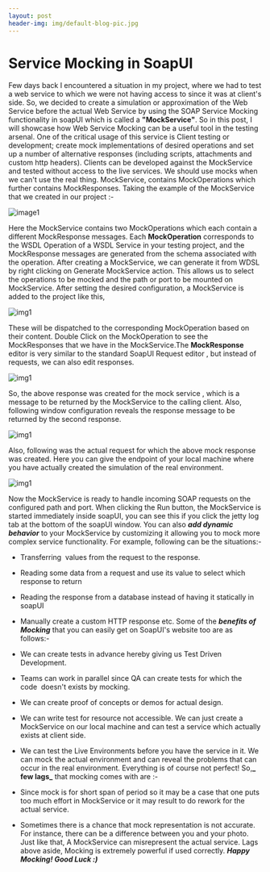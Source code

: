 ```yaml
---
layout: post
header-img: img/default-blog-pic.jpg
---
```


# Service Mocking in SoapUI

Few days back I encountered a situation in my project, where we had to test a web service to which we were not having access to since it was at client's side. So, we decided to create a simulation or approximation of the Web Service before the actual Web Service by using the SOAP Service Mocking functionality in soapUI which is called a **"MockService"**. So in this post, I will showcase how Web Service Mocking can be a useful tool in the testing arsenal. One of the critical usage of this service is Client testing or development; create mock implementations of desired operations and set up a number of alternative responses (including scripts, attachments and custom http headers). Clients can be developed against the MockService and tested without access to the live services. We should use mocks when we can't use the real thing. MockService, contains MockOperations which further contains MockResponses. Taking the example of the MockService that we created in our project :- 

![image1](/wp-content/uploads/2013/03/image1.png)

Here the MockService contains two MockOperations which each contain a different MockResponse messages. Each **MockOperation** corresponds to the WSDL Operation of a WSDL Service in your testing project, and the MockResponse messages are generated from the schema associated with the operation. After creating a MockService, we can generate it from WDSL by right clicking on Generate MockService action. This allows us to select the operations to be mocked and the path or port to be mounted on MockService. After setting the desired configuration, a MockService is added to the project like this, 

![img1](/wp-content/uploads/2013/03/img1-300x146.png)

These will be dispatched to the corresponding MockOperation based on their content. Double Click on the MockOperation to see the MockResponses that we have in the MockService.The **MockResponse** editor is very similar to the standard SoapUI Request editor , but instead of requests, we can also edit responses. 

![img1](/wp-content/uploads/2013/03/img11-300x167.png)

So, the above response was created for the mock service , which is a message to be returned by the MockService to the calling client. Also, following window configuration reveals the response message to be returned by the second response. 

![img1](/wp-content/uploads/2013/03/img12-300x158.png)

Also, following was the actual request for which the above mock response was created. Here you can give the endpoint of your local machine where you have actually created the simulation of the real environment. 

![img1](/wp-content/uploads/2013/03/img13-300x197.png)

Now the MockService is ready to handle incoming SOAP requests on the configured path and port. When clicking the Run button, the MockService is started immediately inside soapUI, you can see this if you click the jetty log tab at the bottom of the soapUI window. You can also **_add dynamic behavior_** to your MockService by customizing it allowing you to mock more complex service functionality. For example, following can be the situations:- 

  * Transferring  values from the request to the response.
  * Reading some data from a request and use its value to select which response to return
  * Reading the response from a database instead of having it statically in soapUI
  * Manually create a custom HTTP response etc.
Some of the **_benefits of Mocking_** that you can easily get on SoapUI's website too are as follows:- 

  * We can create tests in advance hereby giving us Test Driven Development.
  * Teams can work in parallel since QA can create tests for which the code  doesn't exists by mocking.
  * We can create proof of concepts or demos for actual design.
  * We can write test for resource not accessible. We can just create a MockService on our local machine and can test a service which actually exists at client side.
  * We can test the Live Environments before you have the service in it. We can mock the actual environment and can reveal the problems that can occur in the real environment.
Everything is of course not perfect! So,**_ few lags_** that mocking comes with are :- 

  * Since mock is for short span of period so it may be a case that one puts too much effort in MockService or it may result to do rework for the actual service.
  * Sometimes there is a chance that mock representation is not accurate. For instance, there can be a difference between you and your photo. Just like that, A MockService can misrepresent the actual service.
Lags above aside, Mocking is extremely powerful if used correctly. **_Happy Mocking! Good Luck :)_**